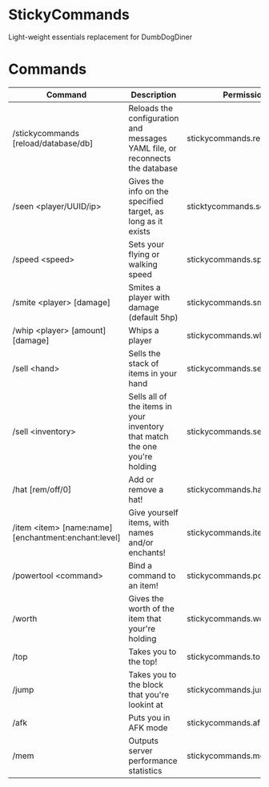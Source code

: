 # StickyCommands
Light-weight essentials replacement for DumbDogDiner

# Commands
| Command | Description | Permission |
| --- | --- | --- |
| /stickycommands [reload/database/db] | Reloads the configuration and messages YAML file, or reconnects the database | stickycommands.reload |
| /seen <player/UUID/ip> | Gives the info on the specified target, as long as it exists | sticktycommands.seen |
| /speed \<speed> | Sets your flying or walking speed | stickycommands.speed |
| /smite \<player> [damage] | Smites a player with damage (default 5hp) | stickycommands.smite |
| /whip \<player> [amount] [damage] | Whips a player | stickycommands.whip |
| /sell \<hand> | Sells the stack of items in your hand | stickycommands.sell.hand |
| /sell \<inventory> | Sells all of the items in your inventory that match the one you're holding | stickycommands.sell.inventory |
| /hat [rem/off/0] | Add or remove a hat! | stickycommands.hat |
| /item \<item> [name:name] [enchantment:enchant:level] | Give yourself items, with names and/or enchants! | stickycommands.item |
| /powertool \<command>| Bind a command to an item! | stickycommands.powertool |
| /worth | Gives the worth of the item that your're holding | stickycommands.worth |
| /top | Takes you to the top! | stickycommands.top |
| /jump | Takes you to the block that you're lookint at | stickycommands.jump |
| /afk | Puts you in AFK mode | stickycommands.afk |
| /mem | Outputs server performance statistics | stickycommands.memory |
